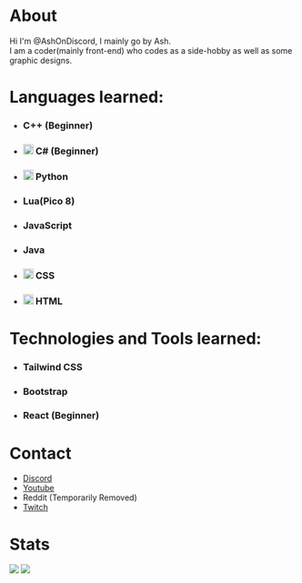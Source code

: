 # About
Hi I'm @AshOnDiscord, I mainly go by Ash.  
I am a coder(mainly front-end) who codes as a side-hobby as well as some graphic designs.

# Languages learned:
- ### C++ (Beginner)
- ### <img src="https://static.cdnlogo.com/logos/c/27/c.svg" width="18" height="18"> C# (Beginner)

- ### <img src="https://upload.wikimedia.org/wikipedia/commons/thumb/c/c3/Python-logo-notext.svg/2048px-Python-logo-notext.svg.png" width="18" height="18"> Python

- ### Lua(Pico 8)

- ### JavaScript

- ### Java

- ### <img src="https://u.cubeupload.com/AshOnDiscord/css3.png" width="18" height="18"> CSS

- ### <img src="https://upload.wikimedia.org/wikipedia/commons/thumb/6/61/HTML5_logo_and_wordmark.svg/2048px-HTML5_logo_and_wordmark.svg.png" width="18" height="18"> HTML

# Technologies and Tools learned:
- ### Tailwind CSS
- ### Bootstrap
- ### React (Beginner)

# Contact
- [Discord](HoverDontClick "Ash#4999")
- <a href="https://www.youtube.com/channel/UC9ZG0ecrPu7BnoI1zlAaleQ">Youtube<a>
- Reddit (Temporarily Removed)
- <a href="https://www.twitch.tva/AshOnDiscord">Twitch<a>


# Stats
<img src="https://github-readme-stats.vercel.app/api?username=ashondiscord&count_private&border_color=0d1117&theme=github_dark&show_icons=true">
<img src="https://github-readme-stats.vercel.app/api/top-langs/?username=ashondiscord&count_private&border_color=0d1117&theme=github_dark&show_icons=true&langs_count=10&layout=compact">
